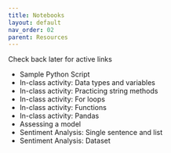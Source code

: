 ```yaml
---
title: Notebooks
layout: default
nav_order: 02
parent: Resources
---
```


Check back later for active links

- Sample Python Script
- In-class activity: Data types and variables
- In-class activity: Practicing string methods 
- In-class activity: For loops
- In-class activity: Functions
- In-class activity: Pandas 
- Assessing a model
- Sentiment Analysis: Single sentence and list
- Sentiment Analysis: Dataset